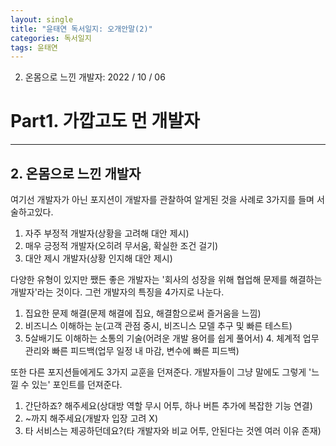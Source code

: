 ```yaml
---
layout: single
title: "윤태연 독서일지: 오개안말(2)"
categories: 독서일지
tags: 윤태연
---
```


2. 온몸으로 느낀 개발자: 2022 / 10 / 06

# Part1. 가깝고도 먼 개발자

---

## 2. 온몸으로 느낀 개발자

여기선 개발자가 아닌 포지션이 개발자를 관찰하여 알게된 것을 사례로 3가지를 들며 서술하고있다.

1. 자주 부정적 개발자(상황을 고려해 대안 제시)
2. 매우 긍정적 개발자(오히려 무서움, 확실한 조건 걸기)
3. 대안 제시 개발자(상황 인지해 대안 제시)

다양한 유형이 있지만 쨌든 좋은 개발자는 '회사의 성장을 위해 협업해 문제를 해결하는 개발자'라는 것이다. 그런 개발자의 특징을 4가지로 나눈다.

1. 집요한 문제 해결(문제 해결에 집요, 해결함으로써 즐거움을 느낌)
2. 비즈니스 이해하는 눈(고객 관점 중시, 비즈니스 모델 추구 및 빠른 테스트)
3. 5살배기도 이해하는 소통의 기술(어려운 개발 용어를 쉽게 풀어서) 4. 체계적 업무 관리와 빠른 피드백(업무 일정 내 마감, 변수에 빠른 피드백)

또한 다른 포지션들에게도 3가지 교훈을 던져준다. 개발자들이 그냥 말에도 그렇게 '느낄 수 있는' 포인트를 던져준다.

1. 간단하죠? 해주세요(상대방 역할 무시 어투, 하나 버튼 추가에 복잡한 기능 연결)
2. ~까지 해주세요(개발자 입장 고려 X)
3. 타 서비스는 제공하던데요?(타 개발자와 비교 어투, 안된다는 것엔 여러 이유 존재)
